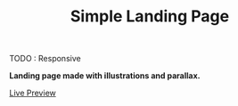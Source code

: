 <div align='center'><h1>Simple Landing Page</h1>
</div>
<br>

TODO : Responsive

**Landing page made with illustrations and parallax.**

<div align='left'><a href="https://cn-works.github.io/Kucra-Landing-Page/">Live Preview</a>
</div>
